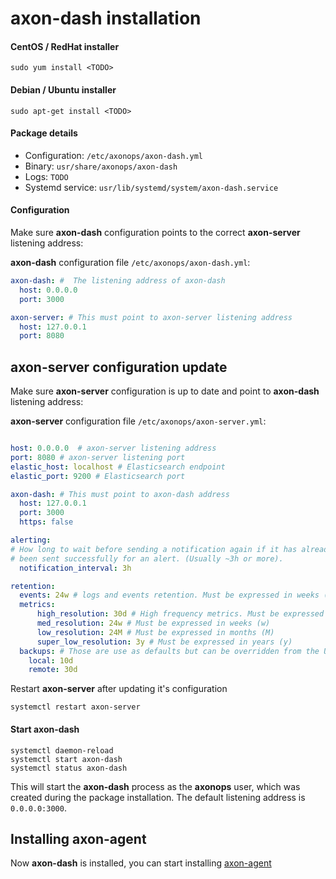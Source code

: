 # axon-dash installation

#### CentOS / RedHat installer
``` -
sudo yum install <TODO>
```
#### Debian / Ubuntu installer
``` -
sudo apt-get install <TODO>
```

#### Package details

* Configuration: `/etc/axonops/axon-dash.yml`
* Binary: `usr/share/axonops/axon-dash`
* Logs: `TODO` 
* Systemd service: `usr/lib/systemd/system/axon-dash.service`


#### Configuration
Make sure **axon-dash** configuration points to the correct **axon-server** listening address:

**axon-dash** configuration file `/etc/axonops/axon-dash.yml`:
``` yaml  hl_lines="5 6 7"
axon-dash: #  The listening address of axon-dash
  host: 0.0.0.0
  port: 3000

axon-server: # This must point to axon-server listening address
  host: 127.0.0.1 
  port: 8080
```

## axon-server configuration update
Make sure **axon-server** configuration is up to date and point to **axon-dash** listening address:

**axon-server** configuration file `/etc/axonops/axon-server.yml`:

``` yaml hl_lines="6 7 8 9"

host: 0.0.0.0  # axon-server listening address 
port: 8080 # axon-server listening port 
elastic_host: localhost # Elasticsearch endpoint
elastic_port: 9200 # Elasticsearch port

axon-dash: # This must point to axon-dash address
  host: 127.0.0.1
  port: 3000
  https: false

alerting:
# How long to wait before sending a notification again if it has already
# been sent successfully for an alert. (Usually ~3h or more).
  notification_interval: 3h

retention:
  events: 24w # logs and events retention. Must be expressed in weeks (w)
  metrics:
      high_resolution: 30d # High frequency metrics. Must be expressed in days (d)
      med_resolution: 24w # Must be expressed in weeks (w)
      low_resolution: 24M # Must be expressed in months (M)
      super_low_resolution: 3y # Must be expressed in years (y)
  backups: # Those are use as defaults but can be overridden from the UI
    local: 10d
    remote: 30d 
```

Restart **axon-server** after updating it's configuration
``` -
systemctl restart axon-server
```

#### Start axon-dash

``` -
systemctl daemon-reload
systemctl start axon-dash
systemctl status axon-dash
```

This will start the **axon-dash** process as the **axonops** user, which was created during the package installation. The default listening address is `0.0.0.0:3000`.


## Installing axon-agent

Now **axon-dash** is installed, you can start installing [axon-agent](../axon-agent/install.md)